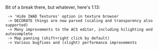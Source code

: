 Bit of a break there, but whatever, here's 1.13:

     -> 'Hide IWAD Textures' option in texture browser
     -> DECORATE things are now parsed (scaling and transparency also supported)
     -> Many improvements to the ACS editor, including hilighting and autocomplete
     -> Map panning (shift+right click by default)
     -> Various bugfixes and (slight) performance improvements